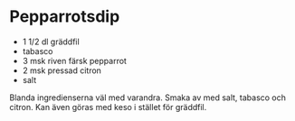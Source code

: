 Pepparrotsdip
=============

-	1 1/2 dl gräddfil
-	tabasco
-	3 msk riven färsk pepparrot
-	2 msk pressad citron
-	salt

Blanda ingredienserna väl med varandra. Smaka av med salt, tabasco och citron. Kan även göras med keso i stället för gräddfil.
